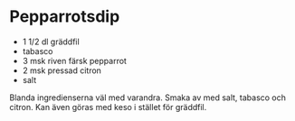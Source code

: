 Pepparrotsdip
=============

-	1 1/2 dl gräddfil
-	tabasco
-	3 msk riven färsk pepparrot
-	2 msk pressad citron
-	salt

Blanda ingredienserna väl med varandra. Smaka av med salt, tabasco och citron. Kan även göras med keso i stället för gräddfil.
